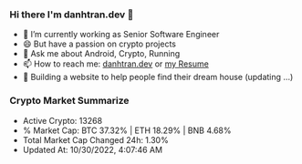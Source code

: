 ### Hi there I'm danhtran.dev 👋

- 🔭 I’m currently working as Senior Software Engineer
- 😄 But have a passion on crypto projects
- 💬 Ask me about Android, Crypto, Running 
- 📫 How to reach me: <a href="https://danhtran.dev" target="_blank">danhtran.dev</a> or <a href="Developer-Resume.pdf" target="_blank">my Resume</a>
- 🌱 Building a website to help people find their dream house (updating ...)

### Crypto Market Summarize
- Active Crypto: 13268
- % Market Cap: BTC 37.32% | ETH 18.29% | BNB 4.68%
- Total Market Cap Changed 24h: 1.30%
- Updated At: 10/30/2022, 4:07:46 AM
